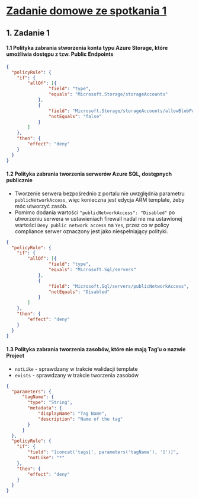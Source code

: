 # [Zadanie domowe ze spotkania 1](https://szkolachmury.pl/az-304-microsoft-azure-architect-design/design-landing-zone-basics/zadanie-domowe/)


## 1. Zadanie 1

#### 1.1 Polityka zabrania stworzenia konta typu Azure Storage, które umożliwia dostępu z tzw. Public Endpoints

```json
{
  "policyRule": {
    "if": {
        "allOf": [{
                "field": "type",
                "equals": "Microsoft.Storage/storageAccounts"
            },
            {
                "field": "Microsoft.Storage/storageAccounts/allowBlobPublicAccess",
                "notEquals": "false"
            }
        ]
    },
    "then": {
        "effect": "deny"
    }
  }
}
```

#### 1.2 Polityka zabrania tworzenia serwerów Azure SQL, dostępnych publicznie

* Tworzenie serwera bezpośrednio z portalu nie uwzględnia parametru `publicNetworkAccess`, więc konieczna jest edycja ARM template, żeby móc utworzyć zasób.
* Pomimo dodania wartości `"publicNetworkAccess": "Disabled"` po utworzeniu serwera w ustawieniach firewall nadal nie ma ustawionej wartości `Deny public network access` na `Yes`, przez co w policy compliance serwer oznaczony jest jako niespełniający polityki.

```json
{
  "policyRule": {
    "if": {
        "allOf": [{
                "field": "type",
                "equals": "Microsoft.Sql/servers"
            },
            {
                "field": "Microsoft.Sql/servers/publicNetworkAccess",
                "notEquals": "Disabled"
            }
        ]
    },
    "then": {
        "effect": "deny"
    }
  }
}
```

#### 1.3 Polityka zabrania tworzenia zasobów, które nie mają Tag’u o nazwie Project
  * `notLike` - sprawdzany w trakcie walidacji template
  * `exists` - sprawdzany w trakcie tworzenia zasobów

```json
{
  "parameters": {
      "tagName": {
        "type": "String",
        "metadata": {
            "displayName": "Tag Name",
            "description": "Name of the tag"
        }
      }
  },
  "policyRule": {
    "if": {
        "field": "[concat('tags[', parameters('tagName'), ']')]",
        "notLike": "*"
    },
    "then": {
        "effect": "deny"
    }
  }
}
```
